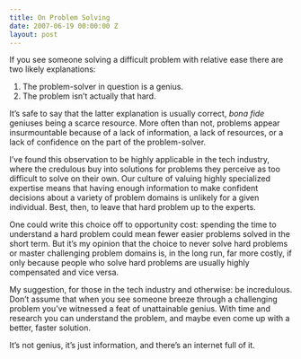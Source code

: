 ```yaml
---
title: On Problem Solving
date: 2007-06-19 00:00:00 Z
layout: post
---
```


If you see someone solving a difficult problem with relative ease there are two likely explanations:

1.  The problem-solver in question is a genius.
2.  The problem isn’t actually that hard.

It’s safe to say that the latter explanation is usually correct, *bona fide* geniuses being a scarce resource. More often than not, problems appear insurmountable because of a lack of information, a lack of resources, or a lack of confidence on the part of the problem-solver.

I’ve found this observation to be highly applicable in the tech industry, where the credulous buy into solutions for problems they perceive as too difficult to solve on their own. Our culture of valuing highly specialized expertise means that having enough information to make confident decisions about a variety of problem domains is unlikely for a given individual. Best, then, to leave that hard problem up to the experts.

One could write this choice off to opportunity cost: spending the time to understand a hard problem could mean fewer easier problems solved in the short term. But it’s my opinion that the choice to never solve hard problems or master challenging problem domains is, in the long run, far more costly, if only because people who solve hard problems are usually highly compensated and vice versa.

My suggestion, for those in the tech industry and otherwise: be incredulous. Don’t assume that when you see someone breeze through a challenging problem you’ve witnessed a feat of unattainable genius. With time and research you can understand the problem, and maybe even come up with a better, faster solution.

It’s not genius, it’s just information, and there’s an internet full of it.
